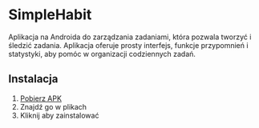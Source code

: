 # SimpleHabit
Aplikacja na Androida do zarządzania zadaniami, która pozwala tworzyć i śledzić zadania. Aplikacja oferuje prosty interfejs, funkcje przypomnień i statystyki, aby pomóc w organizacji codziennych zadań.

## Instalacja

1. [Pobierz APK](https://github.com/mati101811/SimpleHabit/raw/master/app/release/app-release.apk)
2. Znajdź go w plikach
3. Kliknij aby zainstalować
